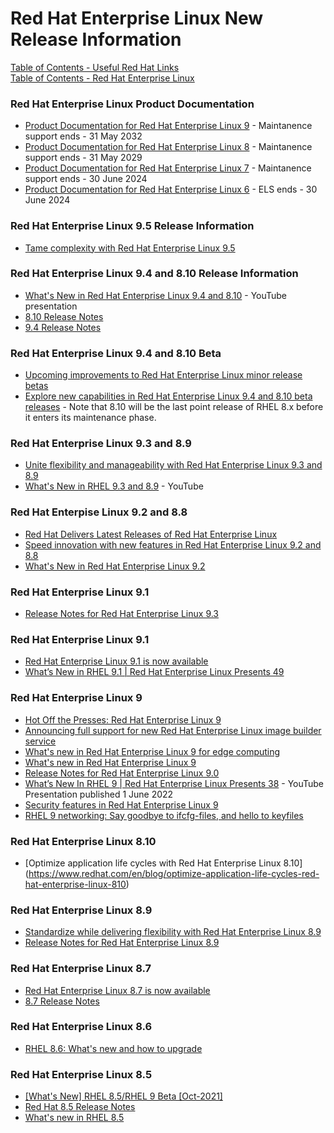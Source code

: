 # Red Hat Enterprise Linux New Release Information

[Table of Contents - Useful Red Hat Links](https://github.com/pslucas0212/UsefulRedHatLinks)  
[Table of Contents - Red Hat Enterprise Linux](https://github.com/pslucas0212/Red-Hat-Enterprise-Linux-Table-of-Contents)

### Red Hat Enterprise Linux Product Documentation
- [Product Documentation for Red Hat Enterprise Linux 9](https://access.redhat.com/documentation/en-us/red_hat_enterprise_linux/9) - Maintanence support ends - 31 May 2032
- [Product Documentation for Red Hat Enterprise Linux 8](https://access.redhat.com/documentation/en-us/red_hat_enterprise_linux/8) - Maintanence support ends - 31 May 2029
- [Product Documentation for Red Hat Enterprise Linux 7](https://access.redhat.com/documentation/en-us/red_hat_enterprise_linux/7) - Maintanence support ends - 30 June 2024
- [Product Documentation for Red Hat Enterprise Linux 6](https://access.redhat.com/documentation/en-us/red_hat_enterprise_linux/6) - ELS ends - 30 June 2024

### Red Hat Enterprise Linux 9.5 Release Information
- [Tame complexity with Red Hat Enterprise Linux 9.5](https://www.redhat.com/en/blog/red-hat-enterprise-linux-95-release)

### Red Hat Enterprise Linux 9.4 and 8.10 Release Information
- [What's New in Red Hat Enterprise Linux 9.4 and 8.10](https://www.youtube.com/watch?v=A9wwklwvTx4) - YouTube presentation
- [8.10 Release Notes](https://access.redhat.com/documentation/en-us/red_hat_enterprise_linux/8/html-single/8.10_release_notes/index)
- [9.4 Release Notes](https://access.redhat.com/documentation/en-us/red_hat_enterprise_linux/9/html/9.4_release_notes/index)
 
### Red Hat Enterprise Linux 9.4 and 8.10 Beta
- [Upcoming improvements to Red Hat Enterprise Linux minor release betas](https://www.redhat.com/en/blog/upcoming-improvements-red-hat-enterprise-linux-minor-release-betas)
- [Explore new capabilities in Red Hat Enterprise Linux 9.4 and 8.10 beta releases](https://www.redhat.com/en/blog/explore-new-capabilities-red-hat-enterprise-linux-94-and-810-beta-releases) - Note that 8.10 will be the last point release of RHEL 8.x before it enters its maintenance phase.

### Red Hat Enterprise Linux 9.3 and 8.9
- [Unite flexibility and manageability with Red Hat Enterprise Linux 9.3 and 8.9](https://www.redhat.com/en/blog/rhel-93-and-89)
- [What's New in RHEL 9.3 and 8.9](https://www.youtube.com/watch?v=hcxIfHG0xb4) - YouTube


### Red Hat Enterpise Linux 9.2 and 8.8
- [Red Hat Delivers Latest Releases of Red Hat Enterprise Linux](https://www.redhat.com/en/about/press-releases/red-hat-delivers-latest-releases-red-hat-enterprise-linux)  
- [Speed innovation with new features in Red Hat Enterprise Linux 9.2 and 8.8](https://www.redhat.com/en/blog/speed-innovation-new-features-red-hat-enterprise-linux-92-and-88)
- [What's New in Red Hat Enterprise Linux 9.2](https://www.youtube.com/watch?v=HiiTO_eR0CQ)


### Red Hat Enterprise Linux 9.1
- [Release Notes for Red Hat Enterprise Linux 9.3](https://access.redhat.com/documentation/en-us/red_hat_enterprise_linux/9/html/9.3_release_notes/index)
  
### Red Hat Enterprise Linux 9.1
- [Red Hat Enterprise Linux 9.1 is now available](https://www.redhat.com/en/blog/rhel-91-now-available)
- [What’s New in RHEL 9.1 | Red Hat Enterprise Linux Presents 49](https://www.youtube.com/watch?v=Jb_rV8GIBRk)

### Red Hat Enterprise Linux 9
- [Hot Off the Presses: Red Hat Enterprise Linux 9](https://www.redhat.com/en/blog/hot-presses-red-hat-enterprise-linux-9)
- [Announcing full support for new Red Hat Enterprise Linux image builder service](https://www.redhat.com/en/blog/announcing-full-support-new-red-hat-enterprise-linux-image-builder-service?sc_cid=701f2000000txokAAA&utm_source=bambu&utm_medium=social&utm_campaign=abm)
- [What's new in Red Hat Enterprise Linux 9 for edge computing](https://www.redhat.com/en/blog/whats-new-red-hat-enterprise-linux-9-edge-computing)
- [What's new in Red Hat Enterprise Linux 9](https://developers.redhat.com/articles/2022/05/18/whats-new-red-hat-enterprise-linux-9)
- [Release Notes for Red Hat Enterprise Linux 9.0](https://access.redhat.com/documentation/en-us/red_hat_enterprise_linux/9/html-single/9.0_release_notes/index)
- [What’s New In RHEL 9 | Red Hat Enterprise Linux Presents 38](https://www.youtube.com/watch?v=_bJptexvxrw) - YouTube Presentation published 1 June 2022
- [Security features in Red Hat Enterprise Linux 9](https://www.redhat.com/en/blog/security-features-red-hat-enterprise-linux-9)
- [RHEL 9 networking: Say goodbye to ifcfg-files, and hello to keyfiles](https://www.redhat.com/en/blog/rhel-9-networking-say-goodbye-ifcfg-files-and-hello-keyfiles)

### Red Hat Enterprise Linux 8.10
- [Optimize application life cycles with Red Hat Enterprise Linux 8.10[]()](https://www.redhat.com/en/blog/optimize-application-life-cycles-red-hat-enterprise-linux-810)  
### Red Hat Enterprise Linux 8.9
- [Standardize while delivering flexibility with Red Hat Enterprise Linux 8.9](https://www.redhat.com/en/blog/standardize-while-delivering-flexibility-red-hat-enterprise-linux-89)
- [Release Notes for Red Hat Enterprise Linux 8.9](https://access.redhat.com/documentation/en-us/red_hat_enterprise_linux/8/html/8.9_release_notes/index?extIdCarryOver=true&sc_cid=7013a000003SwyjAAC)
  
### Red Hat Enterprise Linux 8.7
- [Red Hat Enterprise Linux 8.7 is now available](https://www.redhat.com/en/blog/rhel-87-now-available)
- [8.7 Release Notes](https://access.redhat.com/documentation/en-us/red_hat_enterprise_linux/8/html/8.7_release_notes/index)

### Red Hat Enterprise Linux 8.6
- [RHEL 8.6: What's new and how to upgrade](https://developers.redhat.com/articles/2022/05/11/rhel-86-whats-new-and-how-upgrade)

### Red Hat Enterprise Linux 8.5
- [[What's New] RHEL 8.5/RHEL 9 Beta [Oct-2021]](https://videos.learning.redhat.com/media/%5BWhat%27s+New%5D+RHEL+8.5+RHEL+9+Beta+%5BOct-2021%5D/1_d8dj7py7)
- [Red Hat 8.5 Release Notes](https://access.redhat.com/documentation/en-us/red_hat_enterprise_linux/8/html/8.5_release_notes/overview#red-hat-customer-portal-labs)
- [What's new in RHEL 8.5](https://www.redhat.com/en/blog/whats-new-rhel-85)

